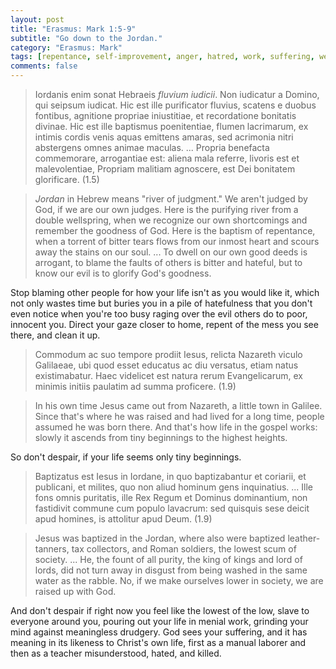 ```yaml
---
layout: post
title: "Erasmus: Mark 1:5-9"
subtitle: "Go down to the Jordan."
category: "Erasmus: Mark"
tags: [repentance, self-improvement, anger, hatred, work, suffering, weakness]
comments: false
---
```


> Iordanis enim sonat Hebraeis *fluvium iudicii*. Non iudicatur a Domino, qui seipsum iudicat. Hic est ille purificator fluvius, scatens e duobus fontibus, agnitione propriae iniustitiae, et recordatione bonitatis divinae. Hic est ille baptismus poenitentiae, flumen lacrimarum, ex intimis cordis venis aquas emittens amaras, sed acrimonia nitri abstergens omnes animae maculas. ... Propria benefacta commemorare, arrogantiae est: aliena mala referre, livoris est et malevolentiae, Propriam malitiam agnoscere, est Dei bonitatem glorificare. (1.5)

> *Jordan* in Hebrew means "river of judgment." We aren't judged by God, if we are our own judges. Here is the purifying river from a double wellspring, when we recognize our own shortcomings and remember the goodness of God. Here is the baptism of repentance, when a torrent of bitter tears flows from our inmost heart and scours away the stains on our soul. ... To dwell on our own good deeds is arrogant, to blame the faults of others is bitter and hateful, but to know our evil is to glorify God's goodness.

Stop blaming other people for how your life isn't as you would like it, which not only wastes time but buries you in a pile of hatefulness that you don't even notice when you're too busy raging over the evil others do to poor, innocent you. Direct your gaze closer to home, repent of the mess you see there, and clean it up.

> Commodum ac suo tempore prodiit Iesus, relicta Nazareth viculo Galilaeae, ubi quod esset educatus ac diu versatus, etiam natus existimabatur. Haec videlicet est natura rerum Evangelicarum, ex minimis initiis paulatim ad summa proficere. (1.9)

> In his own time Jesus came out from Nazareth, a little town in Galilee. Since that's where he was raised and had lived for a long time, people assumed he was born there. And that's how life in the gospel works: slowly it ascends from tiny beginnings to the highest heights.

So don't despair, if your life seems only tiny beginnings.

> Baptizatus est Iesus in Iordane, in quo baptizabantur et coriarii, et publicani, et milites, quo non aliud hominum gens inquinatius. ... Ille fons omnis puritatis, ille Rex Regum et Dominus dominantium, non fastidivit commune cum populo lavacrum: sed quisquis sese deicit apud homines, is attolitur apud Deum. (1.9)

> Jesus was baptized in the Jordan, where also were baptized leather-tanners, tax collectors, and Roman soldiers, the lowest scum of society. ... He, the fount of all purity, the king of kings and lord of lords, did not turn away in disgust from being washed in the same water as the rabble. No, if we make ourselves lower in society, we are raised up with God.

And don't despair if right now you feel like the lowest of the low, slave to everyone around you, pouring out your life in menial work, grinding your mind against meaningless drudgery. God sees your suffering, and it has meaning in its likeness to Christ's own life, first as a manual laborer and then as a teacher misunderstood, hated, and killed.